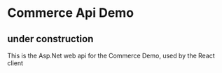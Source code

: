 # Commerce Api Demo

## under construction

This is the Asp.Net web api for the Commerce Demo, used by the React client
